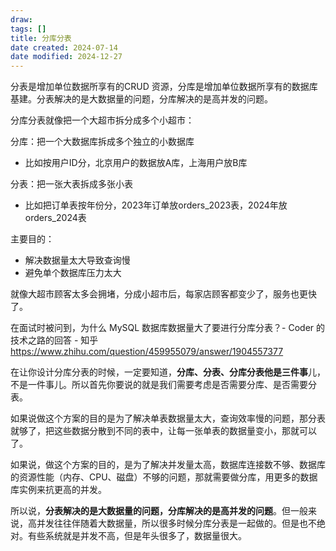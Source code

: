 ```yaml
---
draw:
tags: []
title: 分库分表
date created: 2024-07-14
date modified: 2024-12-27
---
```


分表是增加单位数据所享有的CRUD 资源，分库是增加单位数据所享有的数据库基建。分表解决的是大数据量的问题，分库解决的是高并发的问题。

分库分表就像把一个大超市拆分成多个小超市：

分库：把一个大数据库拆成多个独立的小数据库

- 比如按用户ID分，北京用户的数据放A库，上海用户放B库

分表：把一张大表拆成多张小表

- 比如把订单表按年份分，2023年订单放orders_2023表，2024年放orders_2024表

主要目的：

- 解决数据量太大导致查询慢
- 避免单个数据库压力太大

就像大超市顾客太多会拥堵，分成小超市后，每家店顾客都变少了，服务也更快了。

在面试时被问到，为什么 MySQL 数据库数据量大了要进行分库分表？- Coder 的技术之路的回答 - 知乎  
https://www.zhihu.com/question/459955079/answer/1904557377

在让你设计分库分表的时候，一定要知道，**分库、分表、分库分表他是三件事**儿，不是一件事儿。所以首先你要说的就是我们需要考虑是否需要分库、是否需要分表。

如果说做这个方案的目的是为了解决单表数据量太大，查询效率慢的问题，那分表就够了，把这些数据分散到不同的表中，让每一张单表的数据量变小，那就可以了。

如果说，做这个方案的目的，是为了解决并发量太高，数据库连接数不够、数据库的资源性能（内存、CPU、磁盘）不够的问题，那就需要做分库，用更多的数据库实例来抗更高的并发。

所以说，**分表解决的是大数据量的问题，分库解决的是高并发的问题**。但一般来说，高并发往往伴随着大数据量，所以很多时候分库分表是一起做的。但是也不绝对。有些系统就是并发不高，但是年头很多了，数据量很大。
